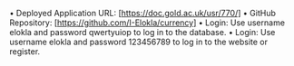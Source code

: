 •	Deployed Application URL: [https://doc.gold.ac.uk/usr/770/]
•	GitHub Repository: [https://github.com/I-Elokla/currency]
•	Login: Use username elokla and password qwertyuiop to log in to the database.
•	Login: Use username elokla and password 123456789 to log in to the website or register.
